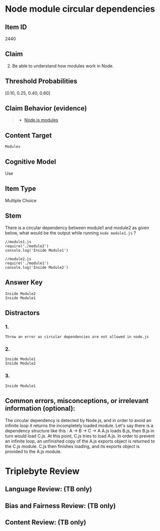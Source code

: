 # Node module circular dependencies

## Item ID
2440

## Claim
2. Be able to understand how modules work in Node.

## Threshold Probabilities
[0.10, 0.25, 0.40, 0.60]

## Claim Behavior (evidence)
> - [Node.js modules](https://nodejs.org/api/modules.html#modules_modules_commonjs_modules)


## Content Target
`Modules`

## Cognitive Model
Use

## Item Type
Multiple Choice

## Stem
There is a circular dependency between module1 and module2 as given below, what would be the output while running `node module1.js` ?

```
//module1.js
require('./module2')
console.log('Inside Module1')

//module2.js
require('./module1')
console.log('Inside Module2')
```
## Answer Key

```
Inside Module2
Inside Module1
```

## Distractors

### 1.
```
Throw an error as circular dependencies are not allowed in node.js
```

### 2.
```
Inside Module1
Inside Module2
```

### 3.
```
Inside Module1
```

## Common errors, misconceptions, or irrelevant information (optional):
The circular dependency is detected by Node.js, and in order to avoid an infinite loop it returns the incompletely loaded module.
Let's say there is a dependency structure like this : A -> B -> C -> A
A.js loads B.js, then B.js in turn would load C.js. At this point, C.js tries to load A.js. In order to prevent an infinite loop, an unfinished copy of the A.js exports object is returned to the C.js module. C.js then finishes loading, and its exports object is provided to the A.js module.

# Triplebyte Review


## Language Review: (TB only)


## Bias and Fairness Review: (TB only)


## Content Review: (TB only)